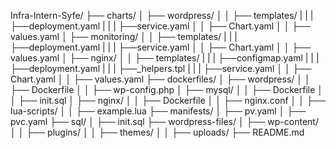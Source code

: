 Infra-Intern-Syfe/
├── charts/
│ ├── wordpress/
│ │ ├── templates/
| | | ├──deployment.yaml
| | | ├──service.yaml
│ │ ├── Chart.yaml
│ │ ├── values.yaml
│ ├── monitoring/
│ │ ├── templates/
| | | ├──deployment.yaml
| | | ├──service.yaml
│ │ ├── Chart.yaml
│ │ ├── values.yaml
│ ├── nginx/
│ │ ├── templates/
| | | ├──configmap.yaml
| | | ├──deployment.yaml
| | | ├──_helpers.tpl
| | | ├──service.yaml
│ │ ├── Chart.yaml
│ │ ├── values.yaml
├── dockerfiles/
│ ├── wordpress/
│ │ ├── Dockerfile
│ │ ├── wp-config.php
│ ├── mysql/
│ │ ├── Dockerfile
│ │ ├── init.sql
│ ├── nginx/
│ │ ├── Dockerfile
│ │ ├── nginx.conf
│ │ ├── lua-scripts/
│ │ ├── example.lua
├── manifests/
│ ├── pv.yaml
│ ├── pvc.yaml
├── sql/
│ ├── init.sql
├── wordpress-files/
│ ├── wp-content/
│ │ ├── plugins/
│ │ ├── themes/
│ │ ├── uploads/
├── README.md
